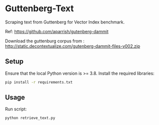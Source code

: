 # Guttenberg-Text
Scraping text from Guttenberg for Vector Index benchmark.

Ref: https://github.com/aparrish/gutenberg-dammit


Download the guttenburg corpus from : http://static.decontextualize.com/gutenberg-dammit-files-v002.zip


## Setup
Ensure that the local Python version is >= 3.8. Install the required libraries:

```bat
pip install -r requirements.txt
```

## Usage
Run script: 
```bat
python retrieve_text.py
```

